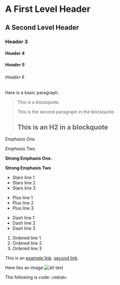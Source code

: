 A First Level Header
====================

A Second Level Header
---------------------

### Header 3

#### Header 4

##### Header 5

###### Header 6

Here is a basic paragraph.

> This is a blockquote.
> 
> This is the second paragraph in the blockquote.
>
> ## This is an H2 in a blockquote

*Emphasis One.*

_Emphasis Two._

**Strong Emphasis One.**

__Strong Emphasis Two__

*   Stars line 1
*   Stars line 2
*   Stars line 3

+   Plus line 1
+   Plus line 2
+   Plus line 3

-   Dash line 1
-   Dash line 2
-   Dash line 3

1.   Ordered line 1
2.   Ordered line 2
3.   Ordered line 3

This is an [example link](http://www.google.com). [second link](www.cheese.com). 

Here lies an image ![alt text](/path/to/img.jpg)

The following is code: `cOdEd0c`